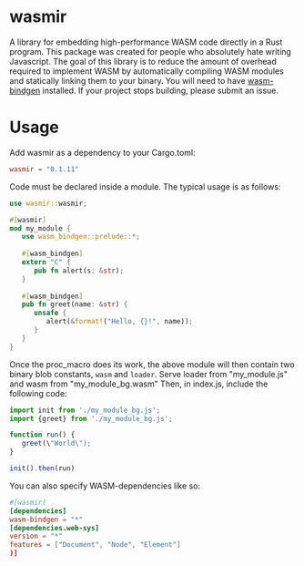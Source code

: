 # wasmir

A library for embedding high-performance WASM code directly in a Rust program.
This package was created for people who absolutely hate writing Javascript.
The goal of this library is to reduce the amount of overhead required to implement
WASM by automatically compiling WASM modules and statically linking them to
your binary. You will need to have [wasm-bindgen](https://developer.mozilla.org/en-US/docs/WebAssembly/Rust_to_wasm) installed.
If your project stops building, please submit an issue.

# Usage
Add wasmir as a dependency to your Cargo.toml:
```toml
wasmir = "0.1.11"
```

Code must be declared inside a module. The typical usage is as follows:
```rs
use wasmir::wasmir;

#[wasmir]
mod my_module {
   use wasm_bindgen::prelude::*;
   
   #[wasm_bindgen]
   extern "C" {
      pub fn alert(s: &str);
   }
   
   #[wasm_bindgen]
   pub fn greet(name: &str) {
      unsafe {
         alert(&format!("Hello, {}!", name));
      }
   }
}
```
Once the proc_macro does its work, the above module will then contain two binary blob constants,
`wasm` and `loader`. Serve loader from "my_module.js" and wasm from "my_module_bg.wasm"
Then, in index.js, include the following code:
```js
import init from './my_module_bg.js';
import {greet} from './my_module_bg.js';

function run() {
   greet(\"World\");
}

init().then(run)
```
You can also specify WASM-dependencies like so:
```toml
#[wasmir(
[dependencies]
wasm-bindgen = "*"
[dependencies.web-sys]
version = "*"
features = ["Document", "Node", "Element"]
)]
```